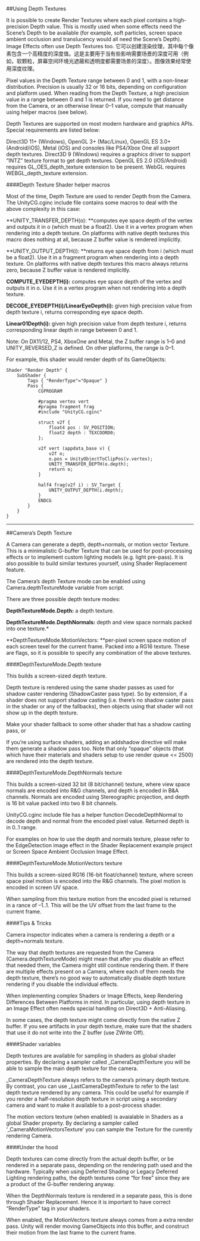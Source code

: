 ##Using Depth Textures

It is possible to create Render Textures where each pixel contains a high-precision Depth value. This is mostly used when some effects need the Scene’s Depth to be available (for example, soft particles, screen space ambient occlusion and translucency would all need the Scene’s Depth). Image Effects often use Depth Textures too.
它可以创建渲染纹理，其中每个像素包含一个高精度的深度值。这是主要用于当有些影响需要场景的深度可用（例如，软颗粒，屏幕空间环境光遮蔽和透明度都需要场景的深度）。图像效果经常使用深度纹理。

Pixel values in the Depth Texture range between 0 and 1, with a non-linear distribution. Precision is usually 32 or 16 bits, depending on configuration and platform used. When reading from the Depth Texture, a high precision value in a range between 0 and 1 is returned. If you need to get distance from the Camera, or an otherwise linear 0–1 value, compute that manually using helper macros (see below).

Depth Textures are supported on most modern hardware and graphics APIs. Special requirements are listed below:

Direct3D 11+ (Windows), OpenGL 3+ (Mac/Linux), OpenGL ES 3.0+ (Android/iOS), Metal (iOS) and consoles like PS4/Xbox One all support depth textures.
Direct3D 9 (Windows) requires a graphics driver to support “INTZ” texture format to get depth textures.
OpenGL ES 2.0 (iOS/Android) requires GL_OES_depth_texture extension to be present.
WebGL requires WEBGL_depth_texture extension.

####Depth Texture Shader helper macros

Most of the time, Depth Texture are used to render Depth from the Camera. The UnityCG.cginc include file contains some macros to deal with the above complexity in this case:

**UNITY_TRANSFER_DEPTH(o): **computes eye space depth of the vertex and outputs it in o (which must be a float2). Use it in a vertex program when rendering into a depth texture. On platforms with native depth textures this macro does nothing at all, because Z buffer value is rendered implicitly.

**UNITY_OUTPUT_DEPTH(i): **returns eye space depth from i (which must be a float2). Use it in a fragment program when rendering into a depth texture. On platforms with native depth textures this macro always returns zero, because Z buffer value is rendered implicitly.

**COMPUTE_EYEDEPTH(i):** computes eye space depth of the vertex and outputs it in o. Use it in a vertex program when not rendering into a depth texture.

**DECODE_EYEDEPTH(i)/LinearEyeDepth(i):** given high precision value from depth texture i, returns corresponding eye space depth.

**Linear01Depth(i):** given high precision value from depth texture i, returns corresponding linear depth in range between 0 and 1.

Note: On DX11/12, PS4, XboxOne and Metal, the Z buffer range is 1–0 and UNITY_REVERSED_Z is defined. On other platforms, the range is 0–1.

For example, this shader would render depth of its GameObjects:

```
Shader "Render Depth" {
    SubShader {
        Tags { "RenderType"="Opaque" }
        Pass {
            CGPROGRAM

            #pragma vertex vert
            #pragma fragment frag
            #include "UnityCG.cginc"

            struct v2f {
                float4 pos : SV_POSITION;
                float2 depth : TEXCOORD0;
            };

            v2f vert (appdata_base v) {
                v2f o;
                o.pos = UnityObjectToClipPos(v.vertex);
                UNITY_TRANSFER_DEPTH(o.depth);
                return o;
            }

            half4 frag(v2f i) : SV_Target {
                UNITY_OUTPUT_DEPTH(i.depth);
            }
            ENDCG
        }
    }
}
```


---

##Camera’s Depth Texture

A Camera can generate a depth, depth+normals, or motion vector Texture. This is a minimalistic G-buffer Texture that can be used for post-processing effects or to implement custom lighting models (e.g. light pre-pass). It is also possible to build similar textures yourself, using Shader Replacement feature.

The Camera’s depth Texture mode can be enabled using Camera.depthTextureMode variable from script.

There are three possible depth texture modes:

**DepthTextureMode.Depth:** a depth texture.

**DepthTextureMode.DepthNormals:** depth and view space normals packed into one texture.*

**DepthTextureMode.MotionVectors: **per-pixel screen space motion of each screen texel for the current frame. Packed into a RG16 texture.
These are flags, so it is possible to specify any combination of the above textures.

####DepthTextureMode.Depth texture

This builds a screen-sized depth texture.

Depth texture is rendered using the same shader passes as used for shadow caster rendering (ShadowCaster pass type). So by extension, if a shader does not support shadow casting (i.e. there’s no shadow caster pass in the shader or any of the fallbacks), then objects using that shader will not show up in the depth texture.

Make your shader fallback to some other shader that has a shadow casting pass, or

If you’re using surface shaders, adding an addshadow directive will make them generate a shadow pass too.
Note that only “opaque” objects (that which have their materials and shaders setup to use render queue <= 2500) are rendered into the depth texture.

####DepthTextureMode.DepthNormals texture

This builds a screen-sized 32 bit (8 bit/channel) texture, where view space normals are encoded into R&G channels, and depth is encoded in B&A channels. Normals are encoded using Stereographic projection, and depth is 16 bit value packed into two 8 bit channels.

UnityCG.cginc include file has a helper function DecodeDepthNormal to decode depth and normal from the encoded pixel value. Returned depth is in 0..1 range.

For examples on how to use the depth and normals texture, please refer to the EdgeDetection image effect in the Shader Replacement example project or Screen Space Ambient Occlusion Image Effect.

####DepthTextureMode.MotionVectors texture

This builds a screen-sized RG16 (16-bit float/channel) texture, where screen space pixel motion is encoded into the R&G channels. The pixel motion is encoded in screen UV space.

When sampling from this texture motion from the encoded pixel is returned in a rance of –1..1. This will be the UV offset from the last frame to the current frame.

####Tips & Tricks

Camera inspector indicates when a camera is rendering a depth or a depth+normals texture.

The way that depth textures are requested from the Camera (Camera.depthTextureMode) might mean that after you disable an effect that needed them, the Camera might still continue rendering them. If there are multiple effects present on a Camera, where each of them needs the depth texture, there’s no good way to automatically disable depth texture rendering if you disable the individual effects.

When implementing complex Shaders or Image Effects, keep Rendering Differences Between Platforms in mind. In particular, using depth texture in an Image Effect often needs special handling on Direct3D + Anti-Aliasing.

In some cases, the depth texture might come directly from the native Z buffer. If you see artifacts in your depth texture, make sure that the shaders that use it do not write into the Z buffer (use ZWrite Off).

####Shader variables

Depth textures are available for sampling in shaders as global shader properties. By declaring a sampler called _CameraDepthTexture you will be able to sample the main depth texture for the camera.

_CameraDepthTexture always refers to the camera’s primary depth texture. By contrast, you can use _LastCameraDepthTexture to refer to the last depth texture rendered by any camera. This could be useful for example if you render a half-resolution depth texture in script using a secondary camera and want to make it available to a post-process shader.

The motion vectors texture (when enabled) is avaialable in Shaders as a global Shader property. By declaring a sampler called ‘_CameraMotionVectorsTexture’ you can sample the Texture for the curently rendering Camera.

####Under the hood

Depth textures can come directly from the actual depth buffer, or be rendered in a separate pass, depending on the rendering path used and the hardware. Typically when using Deferred Shading or Legacy Deferred Lighting rendering paths, the depth textures come “for free” since they are a product of the G-buffer rendering anyway.

When the DepthNormals texture is rendered in a separate pass, this is done through Shader Replacement. Hence it is important to have correct “RenderType” tag in your shaders.

When enabled, the MotionVectors texture always comes from a extra render pass. Unity will render moving GameObjects into this buffer, and construct their motion from the last frame to the current frame.